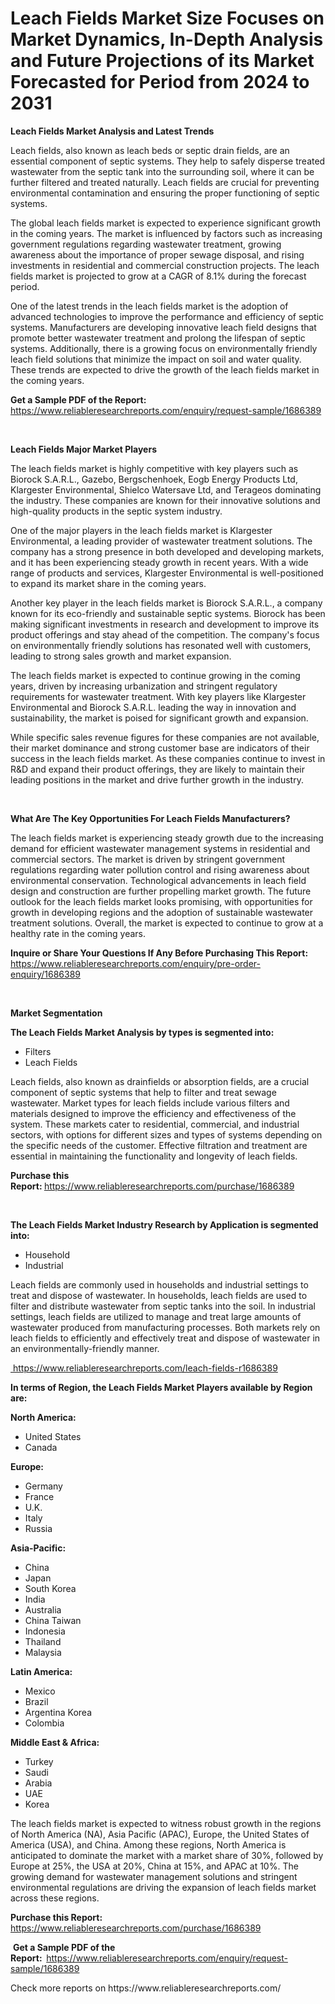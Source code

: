 <p><h1>Leach Fields Market Size Focuses on Market Dynamics, In-Depth Analysis and Future Projections of its Market Forecasted for Period from 2024 to 2031</h1></p><p><strong>Leach Fields Market Analysis and Latest Trends</strong></p>
<p><p>Leach fields, also known as leach beds or septic drain fields, are an essential component of septic systems. They help to safely disperse treated wastewater from the septic tank into the surrounding soil, where it can be further filtered and treated naturally. Leach fields are crucial for preventing environmental contamination and ensuring the proper functioning of septic systems.</p><p>The global leach fields market is expected to experience significant growth in the coming years. The market is influenced by factors such as increasing government regulations regarding wastewater treatment, growing awareness about the importance of proper sewage disposal, and rising investments in residential and commercial construction projects. The leach fields market is projected to grow at a CAGR of 8.1% during the forecast period.</p><p>One of the latest trends in the leach fields market is the adoption of advanced technologies to improve the performance and efficiency of septic systems. Manufacturers are developing innovative leach field designs that promote better wastewater treatment and prolong the lifespan of septic systems. Additionally, there is a growing focus on environmentally friendly leach field solutions that minimize the impact on soil and water quality. These trends are expected to drive the growth of the leach fields market in the coming years.</p></p>
<p><strong>Get a Sample PDF of the Report:&nbsp;</strong> <a href="https://www.reliableresearchreports.com/enquiry/request-sample/1686389">https://www.reliableresearchreports.com/enquiry/request-sample/1686389</a></p>
<p>&nbsp;</p>
<p><strong>Leach Fields Major Market Players</strong></p>
<p><p>The leach fields market is highly competitive with key players such as Biorock S.A.R.L., Gazebo, Bergschenhoek, Eogb Energy Products Ltd, Klargester Environmental, Shielco Watersave Ltd, and Terageos dominating the industry. These companies are known for their innovative solutions and high-quality products in the septic system industry.</p><p>One of the major players in the leach fields market is Klargester Environmental, a leading provider of wastewater treatment solutions. The company has a strong presence in both developed and developing markets, and it has been experiencing steady growth in recent years. With a wide range of products and services, Klargester Environmental is well-positioned to expand its market share in the coming years.</p><p>Another key player in the leach fields market is Biorock S.A.R.L., a company known for its eco-friendly and sustainable septic systems. Biorock has been making significant investments in research and development to improve its product offerings and stay ahead of the competition. The company's focus on environmentally friendly solutions has resonated well with customers, leading to strong sales growth and market expansion.</p><p>The leach fields market is expected to continue growing in the coming years, driven by increasing urbanization and stringent regulatory requirements for wastewater treatment. With key players like Klargester Environmental and Biorock S.A.R.L. leading the way in innovation and sustainability, the market is poised for significant growth and expansion.</p><p>While specific sales revenue figures for these companies are not available, their market dominance and strong customer base are indicators of their success in the leach fields market. As these companies continue to invest in R&D and expand their product offerings, they are likely to maintain their leading positions in the market and drive further growth in the industry.</p></p>
<p>&nbsp;</p>
<p><strong>What Are The Key Opportunities For Leach Fields Manufacturers?</strong></p>
<p><p>The leach fields market is experiencing steady growth due to the increasing demand for efficient wastewater management systems in residential and commercial sectors. The market is driven by stringent government regulations regarding water pollution control and rising awareness about environmental conservation. Technological advancements in leach field design and construction are further propelling market growth. The future outlook for the leach fields market looks promising, with opportunities for growth in developing regions and the adoption of sustainable wastewater treatment solutions. Overall, the market is expected to continue to grow at a healthy rate in the coming years.</p></p>
<p><strong>Inquire or Share Your Questions If Any Before Purchasing This Report:</strong> <a href="https://www.reliableresearchreports.com/enquiry/pre-order-enquiry/1686389">https://www.reliableresearchreports.com/enquiry/pre-order-enquiry/1686389</a></p>
<p>&nbsp;</p>
<p><strong>Market Segmentation</strong></p>
<p><strong>The Leach Fields Market Analysis by types is segmented into:</strong></p>
<p><ul><li>Filters</li><li>Leach Fields</li></ul></p>
<p><p>Leach fields, also known as drainfields or absorption fields, are a crucial component of septic systems that help to filter and treat sewage wastewater. Market types for leach fields include various filters and materials designed to improve the efficiency and effectiveness of the system. These markets cater to residential, commercial, and industrial sectors, with options for different sizes and types of systems depending on the specific needs of the customer. Effective filtration and treatment are essential in maintaining the functionality and longevity of leach fields.</p></p>
<p><strong>Purchase this Report:&nbsp;</strong><a href="https://www.reliableresearchreports.com/purchase/1686389">https://www.reliableresearchreports.com/purchase/1686389</a></p>
<p>&nbsp;</p>
<p><strong>The Leach Fields Market Industry Research by Application is segmented into:</strong></p>
<p><ul><li>Household</li><li>Industrial</li></ul></p>
<p><p>Leach fields are commonly used in households and industrial settings to treat and dispose of wastewater. In households, leach fields are used to filter and distribute wastewater from septic tanks into the soil. In industrial settings, leach fields are utilized to manage and treat large amounts of wastewater produced from manufacturing processes. Both markets rely on leach fields to efficiently and effectively treat and dispose of wastewater in an environmentally-friendly manner.</p></p>
<p><a href="https://www.reliableresearchreports.com/leach-fields-r1686389">&nbsp;https://www.reliableresearchreports.com/leach-fields-r1686389</a></p>
<p><strong>In terms of Region, the Leach Fields Market Players available by Region are:</strong></p>
<p>
    <p> <strong> North America: </strong>
        <ul>
            <li>United States</li>
            <li>Canada</li>
        </ul>
        </p> 
    <p> <strong> Europe: </strong>
        <ul>
            <li>Germany</li>
            <li>France</li>
            <li>U.K.</li>
            <li>Italy</li>
            <li>Russia</li>
        </ul>
        </p> 
    <p> <strong> Asia-Pacific: </strong>
        <ul>
            <li>China</li>
            <li>Japan</li>
            <li>South Korea</li>
            <li>India</li>
            <li>Australia</li>
            <li>China Taiwan</li>
            <li>Indonesia</li>
            <li>Thailand</li>
            <li>Malaysia</li>
        </ul>
        </p> 
    <p> <strong> Latin America: </strong>
        <ul>
            <li>Mexico</li>
            <li>Brazil</li>
            <li>Argentina Korea</li>
            <li>Colombia</li>
        </ul>
        </p> 
    <p> <strong> Middle East & Africa: </strong>
        <ul>
            <li>Turkey</li>
            <li>Saudi</li>
            <li>Arabia</li>
            <li>UAE</li>
            <li>Korea</li>
        </ul>
    </p>
    </p>
<p><p>The leach fields market is expected to witness robust growth in the regions of North America (NA), Asia Pacific (APAC), Europe, the United States of America (USA), and China. Among these regions, North America is anticipated to dominate the market with a market share of 30%, followed by Europe at 25%, the USA at 20%, China at 15%, and APAC at 10%. The growing demand for wastewater management solutions and stringent environmental regulations are driving the expansion of leach fields market across these regions.</p></p>
<p><strong>Purchase this Report: </strong><a href="https://www.reliableresearchreports.com/purchase/1686389">https://www.reliableresearchreports.com/purchase/1686389</a></p>
<p>&nbsp;<strong>Get a Sample PDF of the Report:&nbsp;&nbsp;</strong><a href="https://www.reliableresearchreports.com/enquiry/request-sample/1686389">https://www.reliableresearchreports.com/enquiry/request-sample/1686389</a></p>
<p><strong></strong></p>
<p>Check more reports on https://www.reliableresearchreports.com/</p>